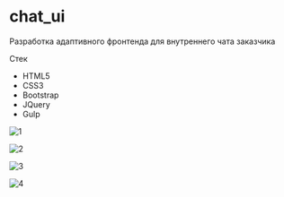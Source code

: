 # chat_ui

Разработка адаптивного фронтенда для внутреннего чата заказчика

Стек
- HTML5
- CSS3
- Bootstrap
- JQuery
- Gulp

![1](https://user-images.githubusercontent.com/78386140/173199292-458cb1c8-ca1a-41e0-8e6e-9625bd001f3f.png)

![2](https://user-images.githubusercontent.com/78386140/173199297-1537b4a2-6b31-49ee-b0e6-b35ae5eeef04.png)

![3](https://user-images.githubusercontent.com/78386140/173199304-ae8d7540-73ba-47b5-a6da-b9c01b3da7fa.jpg)

![4](https://user-images.githubusercontent.com/78386140/173199308-a660162a-6d0b-4f27-ac1d-e43b752c9013.png)
